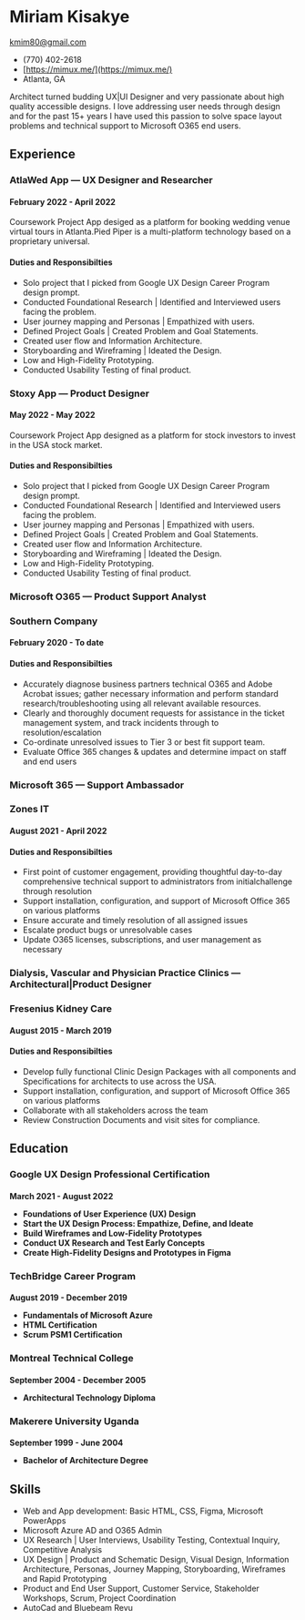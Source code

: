 <!-- The (first) h1 will be used as the <title> of the HTML page -->
# Miriam Kisakye

<!-- The unordered list immediately after the h1 will be formatted on a single
line. It is intended to be used for contact details -->
<kmim80@gmail.com>
- (770) 402-2618
- [https://mimux.me/](https://mimux.me/)
- Atlanta, GA

<!-- The paragraph after the h1 and ul and before the first h2 is optional. It
is intended to be used for a short summary. -->
Architect turned budding UX|UI Designer and very passionate about high quality accessible designs.
I love addressing user needs through design and for the past 15+ years I have used this passion to solve space layout problems and technical support to Microsoft O365 end users.

## Experience

<!-- You have to wrap the "left" and "right" half of these headings in spans by
hand -->
### <span> AtlaWed App — UX Designer and Researcher</span>
<span> <h4>February 2022 - April 2022 </h4></span>

Coursework Project App desiged as a platform for booking wedding venue virtual tours in Atlanta.Pied Piper is a multi-platform technology based on a proprietary universal.

<h4> Duties and Responsibilties </h4>
<ul>
 <li> Solo project that I picked from Google UX Design Career Program design prompt. </li>
 <li> Conducted Foundational Research | Identified and Interviewed users facing the problem. </li> 
 <li> User journey mapping and Personas | Empathized with users. </li>
<li> Defined Project Goals | Created Problem and Goal Statements.</li>
<li>Created user flow and Information Architecture. </li>
<li> Storyboarding and Wireframing | Ideated the Design. </li>
<li>Low and High-Fidelity Prototyping. </li>
<li>Conducted Usability Testing of final product. </li>
</ul>

### <span>Stoxy App — Product Designer </span>
<span> <h4> May 2022  - May 2022 </h4> </span>

Coursework Project App designed as a platform for stock investors to invest in the USA stock market.

<h4> Duties and Responsibilties </h4>
<ul>
 <li> Solo project that I picked from Google UX Design Career Program design prompt. </li>
 <li> Conducted Foundational Research | Identified and Interviewed users facing the problem. </li> 
 <li> User journey mapping and Personas | Empathized with users. </li>
<li> Defined Project Goals | Created Problem and Goal Statements.</li>
<li>Created user flow and Information Architecture. </li>
<li> Storyboarding and Wireframing | Ideated the Design. </li>
<li>Low and High-Fidelity Prototyping. </li>
<li>Conducted Usability Testing of final product. </li>
</ul>




### <span> Microsoft O365 — Product Support Analyst </span>
<span><h3> Southern Company </h3></span>
<span> <h4> February 2020 - To date </h4></span>

<h4> Duties and Responsibilties </h4>
<ul>
 <li> Accurately diagnose business partners technical O365 and Adobe Acrobat issues; gather necessary information and perform standard research/troubleshooting using all relevant available resources.</li>
 <li> Clearly and thoroughly document requests for assistance in the ticket management system, and track incidents through to resolution/escalation </li> 
 <li> Co-ordinate unresolved issues to Tier 3 or best fit support team.</li>
<li> Evaluate Office 365 changes & updates and determine impact on staff and end users</li>
</ul>


### <span> Microsoft 365 — Support Ambassador </span>
<span><h3> Zones IT </h3></span>
<span> <h4> August 2021 - April 2022 </h4></span>

<h4> Duties and Responsibilties </h4>
<ul>
 <li> First point of customer engagement, providing thoughtful day-to-day comprehensive technical support to administrators from initialchallenge through resolution </li>
 <li> Support installation, configuration, and support of Microsoft Office 365 on various platforms</li> 
 <li> Ensure accurate and timely resolution of all assigned issues </li>
<li> Escalate product bugs or unresolvable cases</li>
 <li> Update O365 licenses, subscriptions, and user management as necessary </li>
</ul>


### <span> Dialysis, Vascular and Physician Practice Clinics — Architectural|Product Designer  </span>
<span><h3> Fresenius Kidney Care </h3></span>
<span> <h4> August 2015 - March 2019 </h4></span>

<h4> Duties and Responsibilties </h4>
<ul>
 <li> Develop fully functional Clinic Design Packages with all components and Specifications for architects to use across the USA. </li>
 <li> Support installation, configuration, and support of Microsoft Office 365 on various platforms</li> 
 <li> Collaborate with all stakeholders across the team </li>
 <li> Review Construction Documents and visit sites for compliance.</li> 
</ul>




## Education

### <span> Google UX Design Professional Certification </span> 
<span> <h4> March 2021 - August 2022</span>

  - Foundations of User Experience (UX) Design
  - Start the UX Design Process: Empathize, Define, and Ideate
  - Build Wireframes and Low-Fidelity Prototypes
  - Conduct UX Research and Test Early Concepts
  - Create High-Fidelity Designs and Prototypes in Figma
   
 ### <span> TechBridge Career Program </span> 
<span> <h4> August 2019 - December 2019 </span>

  - Fundamentals of Microsoft Azure
  - HTML Certification
  - Scrum PSM1 Certification

  ### <span> Montreal Technical College </span> 
<span> <h4> September 2004 - December 2005 </span>

  - Architectural Technology Diploma
 
 ### <span> Makerere University Uganda </span> 
<span> <h4> September 1999 - June 2004 </span>

  - Bachelor of Architecture Degree
 
 
 
## Skills

 - Web and App development: Basic HTML, CSS, Figma, Microsoft PowerApps
 - Microsoft Azure AD and O365 Admin 
 - UX Research | User Interviews, Usability Testing, Contextual Inquiry, Competitive Analysis
 - UX Design | Product and Schematic Design, Visual Design, Information Architecture, Personas, Journey Mapping, Storyboarding, Wireframes and
   Rapid Prototyping
 - Product and End User Support, Customer Service, Stakeholder Workshops, Scrum, Project Coordination
 - AutoCad and Bluebeam Revu

